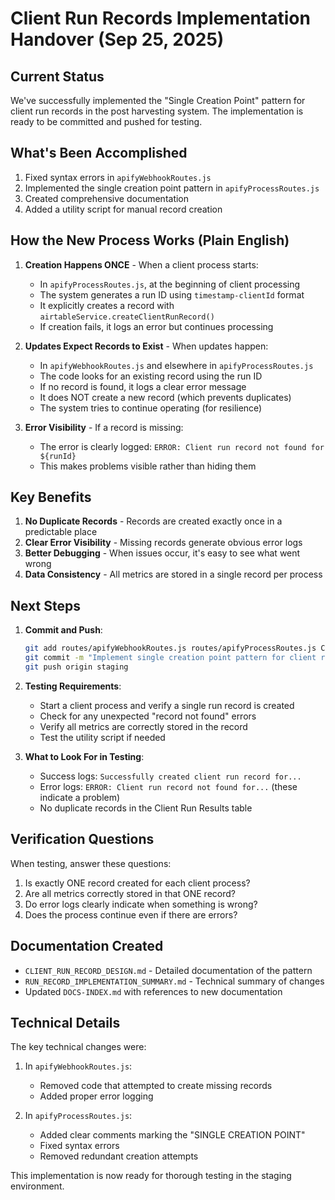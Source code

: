 # Client Run Records Implementation Handover (Sep 25, 2025)

## Current Status

We've successfully implemented the "Single Creation Point" pattern for client run records in the post harvesting system. The implementation is ready to be committed and pushed for testing.

## What's Been Accomplished

1. Fixed syntax errors in `apifyWebhookRoutes.js`
2. Implemented the single creation point pattern in `apifyProcessRoutes.js`
3. Created comprehensive documentation
4. Added a utility script for manual record creation

## How the New Process Works (Plain English)

1. **Creation Happens ONCE** - When a client process starts:
   - In `apifyProcessRoutes.js`, at the beginning of client processing
   - The system generates a run ID using `timestamp-clientId` format
   - It explicitly creates a record with `airtableService.createClientRunRecord()`
   - If creation fails, it logs an error but continues processing

2. **Updates Expect Records to Exist** - When updates happen:
   - In `apifyWebhookRoutes.js` and elsewhere in `apifyProcessRoutes.js`
   - The code looks for an existing record using the run ID
   - If no record is found, it logs a clear error message
   - It does NOT create a new record (which prevents duplicates)
   - The system tries to continue operating (for resilience)

3. **Error Visibility** - If a record is missing:
   - The error is clearly logged: `ERROR: Client run record not found for ${runId}`
   - This makes problems visible rather than hiding them

## Key Benefits

1. **No Duplicate Records** - Records are created exactly once in a predictable place
2. **Clear Error Visibility** - Missing records generate obvious error logs
3. **Better Debugging** - When issues occur, it's easy to see what went wrong
4. **Data Consistency** - All metrics are stored in a single record per process

## Next Steps

1. **Commit and Push**:
   ```bash
   git add routes/apifyWebhookRoutes.js routes/apifyProcessRoutes.js CLIENT_RUN_RECORD_DESIGN.md DOCS-INDEX.md RUN_RECORD_IMPLEMENTATION_SUMMARY.md
   git commit -m "Implement single creation point pattern for client run records"
   git push origin staging
   ```

2. **Testing Requirements**:
   - Start a client process and verify a single run record is created
   - Check for any unexpected "record not found" errors
   - Verify all metrics are correctly stored in the record
   - Test the utility script if needed

3. **What to Look For in Testing**:
   - Success logs: `Successfully created client run record for...`
   - Error logs: `ERROR: Client run record not found for...` (these indicate a problem)
   - No duplicate records in the Client Run Results table

## Verification Questions

When testing, answer these questions:
1. Is exactly ONE record created for each client process?
2. Are all metrics correctly stored in that ONE record?
3. Do error logs clearly indicate when something is wrong?
4. Does the process continue even if there are errors?

## Documentation Created

- `CLIENT_RUN_RECORD_DESIGN.md` - Detailed documentation of the pattern
- `RUN_RECORD_IMPLEMENTATION_SUMMARY.md` - Technical summary of changes
- Updated `DOCS-INDEX.md` with references to new documentation

## Technical Details

The key technical changes were:

1. In `apifyWebhookRoutes.js`:
   - Removed code that attempted to create missing records
   - Added proper error logging

2. In `apifyProcessRoutes.js`:
   - Added clear comments marking the "SINGLE CREATION POINT"
   - Fixed syntax errors
   - Removed redundant creation attempts

This implementation is now ready for thorough testing in the staging environment.